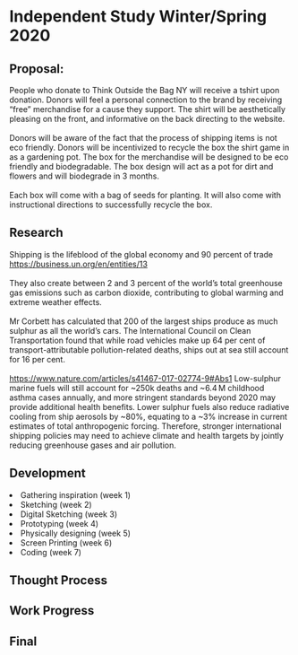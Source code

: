 # Independent Study Winter/Spring 2020

## Proposal: 
People who donate to Think Outside the Bag NY will receive a tshirt upon donation. Donors will feel a personal connection to the brand by receiving “free” merchandise for a cause they support. The shirt will be aesthetically pleasing on the front, and informative on the back directing to the website. 
<br>
<br>
Donors will be aware of the fact that the process of shipping items is not eco friendly. Donors will be incentivized to recycle the box the shirt game in as a gardening pot. The box for the merchandise will be designed to be eco friendly and biodegradable. The box design will act as a pot for dirt and flowers and will biodegrade in 3 months. 
<br>
<br>
Each box will come with a bag of seeds for planting. It will also come with instructional directions to successfully recycle the box.

## Research
Shipping is the lifeblood of the global economy and 90 percent of trade 
https://business.un.org/en/entities/13
<br>
<br>
They also create between 2 and 3 percent of the world’s total greenhouse gas emissions such as carbon dioxide, contributing to global warming and extreme weather effects.
<br>
<br>
Mr Corbett has calculated that 200 of the largest ships produce as much sulphur as all the world’s cars. The International Council on Clean Transportation found that while road vehicles make up 64 per cent of transport-attributable pollution-related deaths, ships out at sea still account for 16 per cent. 
<br>
<br>
https://www.nature.com/articles/s41467-017-02774-9#Abs1
Low-sulphur marine fuels will still account for ~250k deaths and ~6.4 M childhood asthma cases annually, and more stringent standards beyond 2020 may provide additional health benefits. Lower sulphur fuels also reduce radiative cooling from ship aerosols by ~80%, equating to a ~3% increase in current estimates of total anthropogenic forcing. Therefore, stronger international shipping policies may need to achieve climate and health targets by jointly reducing greenhouse gases and air pollution.


## Development
<li> Gathering inspiration (week 1) 
<li> Sketching (week 2)
<li> Digital Sketching (week 3)
<li> Prototyping (week 4)
<li> Physically designing (week 5)
<li> Screen Printing (week 6)
<li> Coding (week 7)

## Thought Process

## Work Progress 

## Final
